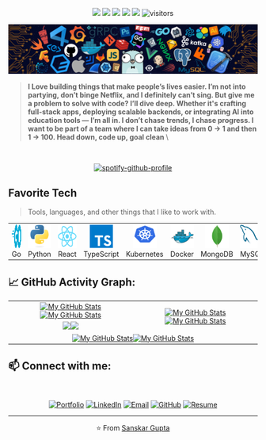 <p align="center">
    <a href="https://github.com/Sanskargupta0/Sanskargupta0"><img src="https://img.shields.io/badge/status-updating-brightgreen.svg"></a>
    <a href="https://nodejs.org/"><img src="https://img.shields.io/badge/Node.js-20.x-339933?style=flat&logo=node.js"></a>
    <a href="https://github.com/Sanskargupta0/Sanskargupta0/graphs/contributors"><img src="https://img.shields.io/github/contributors/Sanskargupta0/Sanskargupta0?color=blue"></a>
    <a href="https://github.com/Sanskargupta0"><img src="https://img.shields.io/github/stars/Sanskargupta0"></a>
    <a href="https://github.com/Sanskargupta0/Sanskargupta0/network/members"><img src="https://img.shields.io/github/forks/Sanskargupta0/Sanskargupta0.svg?color=blue&logo=github"></a>
    <img src="https://visitor-badge.laobi.icu/badge?page_id=Sanskargupta0.Sanskargupta0" alt="visitors"/>
</p>

[![](./src/header_.png)](#)

> <b>I Love building things that make peopleʼs lives easier. Iʼm not into partying, donʼt binge Netflix, and I definitely canʼt sing. But give me a problem to solve with code? Iʼll dive deep. Whether it's crafting full-stack apps, deploying scalable backends, or integrating AI into education tools — Iʼm all in. I donʼt chase trends, I chase progress. I want to be part of a team where I can take ideas from 0 → 1 and then 1 → 100. Head down, code up, goal clean </b>\

&nbsp;<div align="center">
[![spotify-github-profile](https://spotify-github-profile.kittinanx.com/api/view?uid=31ne3c5fannnnfr4vr24ba4tqime&cover_image=true&theme=default&show_offline=false&background_color=121212&interchange=false)](https://github.com/kittinan/spotify-github-profile)
</div>

<h2 align="left" id="macropower-tech">Favorite Tech</h2>

> Tools, languages, and other things that I like to work with.

<table>
  <tr>
    <td align="center" width="96">
      <a href="#macropower-tech">
        <img src="./img/go-flat.svg" width="48" height="48" alt="Golang" />
      </a>
      <br>Go
    </td>
    <td align="center" width="96">
      <a href="#macropower-tech">
        <img src="./img/python-original.svg" width="48" height="48" alt="Python" />
      </a>
      <br>Python
    </td>
    <td align="center" width="96">
      <a href="#macropower-tech">
        <img src="./img/react-original.svg" width="48" height="48" alt="React" />
      </a>
      <br>React
    </td>
    <td align="center" width="96">
      <a href="#macropower-tech">
        <img src="./img/typescript-original.svg" width="48" height="48" alt="TypeScript" />
      </a>
      <br>TypeScript
    </td>
    <td align="center" width="96">
      <a href="#macropower-tech" >
        <img src="https://raw.githubusercontent.com/cncf/artwork/master/projects/kubernetes/icon/color/kubernetes-icon-color.svg" width="48" height="48" alt="Kubernetes" />
      </a>
      <br>Kubernetes
    </td>
    <td align="center" width="96"> 
      <a href="#macropower-tech" >
        <img src="./img/docker-original.svg" width="48" height="48" alt="Docker" />
      </a>
      <br>Docker
    </td>
    <td align="center"  width="96">
    <a href="#macropower-tech">
        <img src="https://raw.githubusercontent.com/devicons/devicon/master/icons/mongodb/mongodb-original.svg" width="48" height="48" alt="MongoDB" />
    </a>
    <br>MongoDB
    </td>
    <td align="center" width="96">
      <a href="#macropower-tech" >
        <img src="./img/mysql-original.svg" width="48" height="48" alt="MySQL" />
      </a>
      <br>MySQL
    </td>
  </tr>
</table>


## 📈 GitHub Activity Graph:

<table>
    <tr>
        <td align="center"><a href="https://github.com/Sanskargupta0#gh-light-mode-only"><img src="https://github-readme-stats.vercel.app/api?username=Sanskargupta0&show_icons=true&theme=default&include_all_commits=true#gh-light-mode-only" alt="My GitHub Stats"/></a><a href="https://github.com/Sanskargupta0#gh-dark-mode-only"><img src="https://github-readme-stats.vercel.app/api?username=Sanskargupta0&show_icons=true&theme=tokyonight&include_all_commits=true#gh-dark-mode-only" alt="My GitHub Stats"/></a></td>
        <td rowspan="2" align="center"><a href="https://github.com/Sanskargupta0#gh-light-mode-only"><img src="https://github-readme-stats.vercel.app/api/top-langs/?username=Sanskargupta0&theme=default&langs_count=8#gh-light-mode-only" alt="My GitHub Stats"/></a><a href="https://github.com/Sanskargupta0#gh-dark-mode-only"><img src="https://github-readme-stats.vercel.app/api/top-langs/?username=Sanskargupta0&theme=tokyonight&langs_count=8#gh-dark-mode-only" alt="My GitHub Stats"/></a></td>
    </tr>
    <tr>
        <td align="center"><a href="https://github.com/Sanskargupta0#gh-light-mode-only"><img src="https://github-readme-streak-stats.herokuapp.com/?user=Sanskargupta0&theme=default"/></a><a href="https://github.com/Sanskargupta0#gh-dark-mode-only"><img src="https://github-readme-streak-stats.herokuapp.com/?user=Sanskargupta0&theme=tokyonight"/></a></td>
    </tr>
    <tr>
        <td colspan="2" align="center"><a href="https://github.com/Sanskargupta0#gh-light-mode-only"><img src="https://raw.githubusercontent.com/Sanskargupta0/Sanskargupta0/output/github-contribution-grid-snake-default.svg#gh-light-mode-only" alt="My GitHub Stats"/></a><a href="https://github.com/Sanskargupta0#gh-dark-mode-only"><img src="https://raw.githubusercontent.com/Sanskargupta0/Sanskargupta0/output/github-contribution-grid-snake-dark.svg#gh-dark-mode-only" alt="My GitHub Stats"/></a></td>
    </tr>
</table>

## 📫 Connect with me:
&nbsp;<div align="center">
[![Portfolio](https://img.shields.io/badge/-Portfolio-555?style=flat&logo=web&logoColor=white)](https://sanskargupta.vercel.app/)
[![LinkedIn](https://img.shields.io/badge/-LinkedIn-555?style=flat&logo=linkedin)](https://linkedin.com/in/sanskar-gupta)
[![Email](https://img.shields.io/badge/-Email-555?style=flat&logo=gmail)](mailto:your.email@gmail.com)
[![GitHub](https://img.shields.io/badge/-GitHub-555?style=flat&logo=github)](https://github.com/Sanskargupta0)
[![Resume](https://img.shields.io/badge/-Download%20Resume-555?style=flat&logo=document&logoColor=white)](https://github.com/Sanskargupta0/Sanskargupta0/raw/main/Sanskar-Gupta.pdf)
</div>

---
<p align="center">⭐️ From <a href="https://github.com/Sanskargupta0">Sanskar Gupta</a></p>